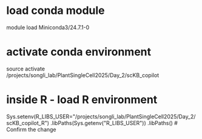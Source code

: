 # load conda module
module load Miniconda3/24.7.1-0

# activate conda environment
source activate /projects/songli_lab/PlantSingleCell2025/Day_2/scKB_copilot



# inside R - load R environment
Sys.setenv(R_LIBS_USER="/projects/songli_lab/PlantSingleCell2025/Day_2/scKB_copilot_R")
.libPaths(Sys.getenv("R_LIBS_USER"))
.libPaths()  # Confirm the change